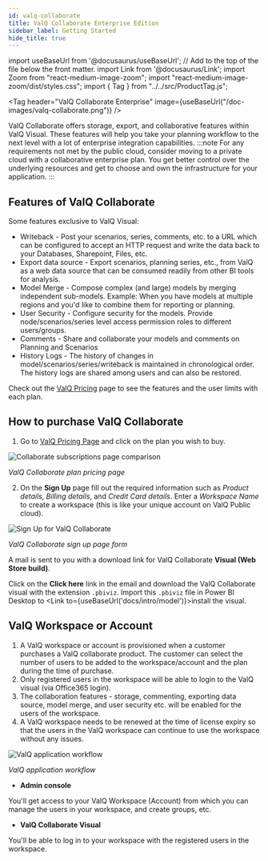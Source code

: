 ```yaml
---
id: valq-collaborate
title: ValQ Collaborate Enterprise Edition
sidebar_label: Getting Started
hide_title: true
---
```


import useBaseUrl from '@docusaurus/useBaseUrl'; // Add to the top of the file below the front matter.
import Link from '@docusaurus/Link';
import Zoom from "react-medium-image-zoom";
import "react-medium-image-zoom/dist/styles.css";
import { Tag } from "../../src/ProductTag.js";

<Tag
header="ValQ Collaborate Enterprise"
image={useBaseUrl("/doc-images/valq-collaborate.png")}
/>

ValQ Collaborate offers storage, export, and collaborative features within ValQ Visual. These features will help you take your planning workflow to the next level with a lot of enterprise integration capabilities. 
:::note
For any requirements not met by the public cloud, consider moving to a private cloud with a collaborative enterprise plan. You get better control over the underlying resources and get to choose and own the infrastructure for your application.
:::

## Features of ValQ Collaborate

Some features exclusive to ValQ Visual:
* <Link to={useBaseUrl('docs/model/general#3-writeback')}>Writeback</Link> - Post your scenarios, series, comments, etc. to a URL which can be configured to accept an HTTP request and write the data back to your Databases, Sharepoint, Files, etc.
* <Link to={useBaseUrl('docs/storage/features/export')}>Export data source</Link> - Export scenarios, planning series, etc., from ValQ as a web data source that can be consumed readily from other BI tools for analysis.
* <Link to={useBaseUrl('docs/storage/features/model-merge')}>Model Merge</Link> - Compose complex (and large) models by merging independent sub-models. Example: When you have models at multiple regions and you'd like to combine them for reporting or planning.
* <Link to={useBaseUrl('docs/storage/features/user-security')}>User Security</Link> - Configure security for the models. Provide node/scenarios/series level  access permission roles to different users/groups.
* <Link to={useBaseUrl('docs/storage/features/commenting')}>Comments</Link> - Share and collaborate your models and comments on Planning and Scenarios
* <Link to={useBaseUrl('docs/storage/features/history-logs')}>History Logs</Link> - The history of changes in model/scenarios/series/writeback is maintained in chronological order. The history logs are shared among users and can also be restored.
  
Check out the [ValQ Pricing](https://valq.com/pricing/) page to see the features and the user limits with each plan.

## How to purchase ValQ Collaborate

1. Go to [ValQ Pricing Page](https://valq.com/pricing/#collaborate) and click on the plan you wish to buy.
 <div style={{ textAlign: "center" }}>
  <Zoom>
    <img alt="Collaborate subscriptions page comparison" src={useBaseUrl("/doc-images/storage/pricing-page.png")} />
  </Zoom>
 </div>

 *ValQ Collaborate plan pricing page*

2. On the **Sign Up** page fill out the required information such as *Product details, Billing details*, and *Credit Card details*. Enter a *Workspace Name* to create a workspace (this is like your unique account on ValQ Public cloud). 
 <div style={{ textAlign: "center" }}>
  <Zoom>
    <img alt="Sign Up for ValQ Collaborate" src={useBaseUrl("/doc-images/storage/signup-page.png")} />
  </Zoom>
 </div>
 
 *ValQ Collaborate sign up page form*

A mail is sent to you with a download link for ValQ Collaborate **Visual (Web Store build)**.

Click on the **Click here** link in the email and download the ValQ Collaborate visual with the extension `.pbiviz`.
Import this `.pbiviz` file in Power BI Desktop to <Link to={useBaseUrl('docs/intro/model')}>install the visual</Link>.

## ValQ Workspace or Account
	
1. A ValQ workspace or account is provisioned when a customer purchases a ValQ collaborate product. The customer can select the number of users to be added to the workspace/account and the plan during the time of purchase.
1. Only registered users in the workspace will be able to login to the ValQ visual (via Office365 login).
1. The collaboration features - storage, commenting, exporting data source, model merge, and user security etc. will be enabled for the users of the workspace.
1. A ValQ workspace needs to be renewed at the time of license expiry so that the users in the ValQ workspace can continue to use the workspace without any issues.

 <div style={{ textAlign: "center" }}>
  <Zoom>
    <img alt="ValQ application workflow" src={useBaseUrl("/doc-images/storage/valq-workflow.png")} />
  </Zoom>
 </div>

 *ValQ application workflow*

- **Admin console**

You'll get access to your ValQ Workspace (Account) from which you can manage the users in your workspace, and create groups, etc.

- **ValQ Collaborate Visual**

You'll be able to log in to your workspace with the registered users in the workspace.